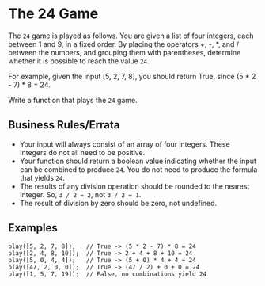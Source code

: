 # The 24 Game

The `24` game is played as follows. You are given a list of four integers, each between 1 and 9, in a fixed order. By placing the operators +, -, *, and / between the numbers, and grouping them with parentheses, determine whether it is possible to reach the value `24`.

For example, given the input [5, 2, 7, 8], you should return True, since (5 * 2 - 7) * 8 = 24.

Write a function that plays the `24` game.

## Business Rules/Errata

- Your input will always consist of an array of four integers. These integers do not all need to be positive.
- Your function should return a boolean value indicating whether the input can be combined to produce `24`. You do not need to produce the formula that yields `24`.
- The results of any division operation should be rounded to the nearest integer. So, `3 / 2 = 2`, not `3 / 2 = 1`.
- The result of division by zero should be zero, not undefined.

## Examples

```
play([5, 2, 7, 8]);   // True -> (5 * 2 - 7) * 8 = 24
play([2, 4, 8, 10]);  // True -> 2 + 4 + 8 + 10 = 24
play([5, 0, 4, 4]);   // True -> (5 + 0) * 4 + 4 = 24
play([47, 2, 0, 0]);  // True -> (47 / 2) + 0 + 0 = 24
play([1, 5, 7, 19]);  // False, no combinations yield 24
```